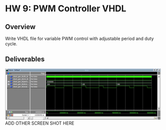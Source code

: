# HW 9: PWM Controller VHDL 

## Overview
Write VHDL file for variable PWM control with adjustable period and duty cycle.

## Deliverables
![PWM test bench](./assets/hw-9_tb.jpg)
ADD OTHER SCREEN SHOT HERE
